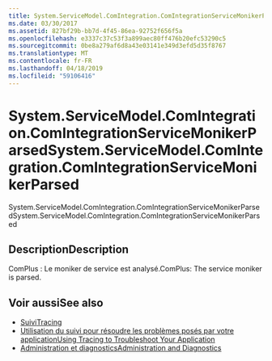 ```yaml
---
title: System.ServiceModel.ComIntegration.ComIntegrationServiceMonikerParsed
ms.date: 03/30/2017
ms.assetid: 827bf29b-bb7d-4f45-86ea-92752f656f5a
ms.openlocfilehash: e3337c37c53f3a899aec80ff476b20efc53290c5
ms.sourcegitcommit: 0be8a279af6d8a43e03141e349d3efd5d35f8767
ms.translationtype: MT
ms.contentlocale: fr-FR
ms.lasthandoff: 04/18/2019
ms.locfileid: "59106416"
---
```

# <a name="systemservicemodelcomintegrationcomintegrationservicemonikerparsed"></a><span data-ttu-id="6cc92-102">System.ServiceModel.ComIntegration.ComIntegrationServiceMonikerParsed</span><span class="sxs-lookup"><span data-stu-id="6cc92-102">System.ServiceModel.ComIntegration.ComIntegrationServiceMonikerParsed</span></span>
<span data-ttu-id="6cc92-103">System.ServiceModel.ComIntegration.ComIntegrationServiceMonikerParsed</span><span class="sxs-lookup"><span data-stu-id="6cc92-103">System.ServiceModel.ComIntegration.ComIntegrationServiceMonikerParsed</span></span>  
  
## <a name="description"></a><span data-ttu-id="6cc92-104">Description</span><span class="sxs-lookup"><span data-stu-id="6cc92-104">Description</span></span>  
 <span data-ttu-id="6cc92-105">ComPlus : Le moniker de service est analysé.</span><span class="sxs-lookup"><span data-stu-id="6cc92-105">ComPlus: The service moniker is parsed.</span></span>  
  
## <a name="see-also"></a><span data-ttu-id="6cc92-106">Voir aussi</span><span class="sxs-lookup"><span data-stu-id="6cc92-106">See also</span></span>

- [<span data-ttu-id="6cc92-107">Suivi</span><span class="sxs-lookup"><span data-stu-id="6cc92-107">Tracing</span></span>](../../../../../docs/framework/wcf/diagnostics/tracing/index.md)
- [<span data-ttu-id="6cc92-108">Utilisation du suivi pour résoudre les problèmes posés par votre application</span><span class="sxs-lookup"><span data-stu-id="6cc92-108">Using Tracing to Troubleshoot Your Application</span></span>](../../../../../docs/framework/wcf/diagnostics/tracing/using-tracing-to-troubleshoot-your-application.md)
- [<span data-ttu-id="6cc92-109">Administration et diagnostics</span><span class="sxs-lookup"><span data-stu-id="6cc92-109">Administration and Diagnostics</span></span>](../../../../../docs/framework/wcf/diagnostics/index.md)
